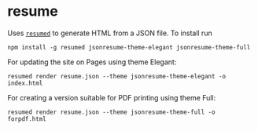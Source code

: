 # resume

Uses [`resumed`](https://github.com/rbardini/resumed) to generate HTML from a JSON file. To install run

```
npm install -g resumed jsonresume-theme-elegant jsonresume-theme-full
```

For updating the site on Pages using theme Elegant:

```
resumed render resume.json --theme jsonresume-theme-elegant -o index.html
```

For creating a version suitable for PDF printing using theme Full:

```
resumed render resume.json --theme jsonresume-theme-full -o forpdf.html
```
